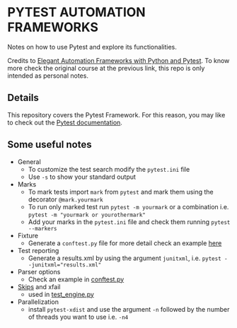 # PYTEST AUTOMATION FRAMEWORKS
Notes on how to use Pytest and explore its functionalities.

Credits to [Elegant Automation Frameworks with Python and Pytest](https://www.udemy.com/course/elegant-automation-frameworks-with-python-and-pytest/). To know more check the original course at the previous link, this repo is only intended as personal notes. 

## Details
This repository covers the Pytest Framework. For this reason, you may like to check out the [Pytest documentation](https://docs.pytest.org/en/latest/).

## Some useful notes
- General
  - To customize the test search modify the `pytest.ini` file
  - Use `-s` to show your standard output
- Marks
  - To mark tests import `mark` from `pytest` and mark them using the decorator `@mark.yourmark`
  - To run only marked test run `pytest -m yourmark` or a combination i.e. `pytest -m "yourmark or yourothermark"`
  - Add your marks in the `pytest.ini` file and check them running `pytest --markers`
- Fixture
  - Generate a `conftest.py` file for more detail check an example [here](/tests/sportscar/conftest.py)
- Test reporting
  - Generate a results.xml by using the argument `junitxml`, i.e. `pytest --junitxml="results.xml"`
- Parser options
  - Check an example in [conftest.py](/tests/configuration/conftest.py)
- [Skips](https://docs.pytest.org/en/latest/how-to/skipping.html) and xfail
  - used in [test_engine.py](tests/configuration/test_configuration.py)
- Parallelization
  - install `pytest-xdist` and use the argument `-n` followed by the number of threads you want to use i.e. `-n4` 